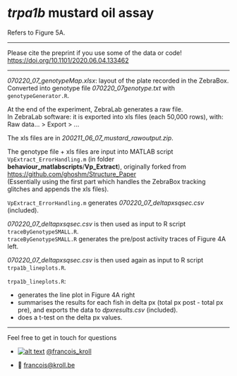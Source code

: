 # *trpa1b* mustard oil assay

Refers to Figure 5A.

___

Please cite the preprint if you use some of the data or code! <br />
https://doi.org/10.1101/2020.06.04.133462

___

*070220_07_genotypeMap.xlsx*: layout of the plate recorded in the ZebraBox. <br />
Converted into genotype file *070220_07genotype.txt* with `genotypeGenerator.R`.

At the end of the experiment, ZebraLab generates a raw file. <br />
In ZebraLab software: it is exported into xls files (each 50,000 rows), with: <br />
Raw data... > Export > ...

The xls files are in *200211_06_07_mustard_rawoutput.zip*.

The genotype file + xls files are input into MATLAB script `VpExtract_ErrorHandling.m` (in folder **behaviour_matlabscripts**/**Vp_Extract**), originally forked from https://github.com/ghoshm/Structure_Paper <br />
(Essentially using the first part which handles the ZebraBox tracking glitches and appends the xls files).

`VpExtract_ErrorHandling.m` generates *070220_07_deltapxsqsec.csv* (included).

*070220_07_deltapxsqsec.csv* is then used as input to R script `traceByGenotypeSMALL.R`. <br />
`traceByGenotypeSMALL.R` generates the pre/post activity traces of Figure 4A left.

*070220_07_deltapxsqsec.csv* is then used again as input to R script `trpa1b_lineplots.R`. <br />

`trpa1b_lineplots.R`:
* generates the line plot in Figure 4A right
* summarises the results for each fish in delta px (total px post - total px pre), and exports the data to *dpxresults.csv* (included).
* does a t-test on the delta px values.

---

Feel free to get in touch for questions

  * [![alt text][1.2]][1] [@francois_kroll](https://twitter.com/francois_kroll)

  * :email: francois@kroll.be

<!-- icons with padding -->
[1.1]: http://i.imgur.com/tXSoThF.png (twitter icon with padding)

<!-- icons without padding -->
[1.2]: http://i.imgur.com/wWzX9uB.png (twitter icon without padding)

<!-- links to your social media accounts -->
[1]: https://twitter.com/francois_kroll
